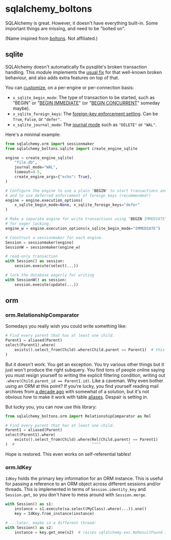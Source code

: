 # sqlalchemy_boltons

SQLAlchemy is great. However, it doesn't have everything built-in. Some important things are missing, and need to be
"bolted on".

(Name inspired from [boltons](https://pypi.org/project/boltons/). Not affiliated.)

## sqlite

SQLAlchemy doesn't automatically fix pysqlite's broken transaction handling. This module implements the
[usual fix](https://docs.sqlalchemy.org/en/20/dialects/sqlite.html#serializable-isolation-savepoints-transactional-ddl)
for that well-known broken behaviour, and also adds extra features on top of that.

You can [customize](https://docs.sqlalchemy.org/en/20/core/connections.html#sqlalchemy.engine.Engine.execution_options),
on a per-engine or per-connection basis:

- `x_sqlite_begin_mode`: The type of transaction to be started, such as "BEGIN" or
  "[BEGIN IMMEDIATE](https://www.sqlite.org/lang_transaction.html)" (or
  "[BEGIN CONCURRENT](https://www.sqlite.org/cgi/src/doc/begin-concurrent/doc/begin_concurrent.md)" someday maybe).
- `x_sqlite_foreign_keys`: The [foreign-key enforcement setting](https://www.sqlite.org/foreignkeys.html). Can be
  `True`, `False`, or `"defer"`.
- `x_sqlite_journal_mode`: The [journal mode](https://www.sqlite.org/pragma.html#pragma_journal_mode) such as
  `"DELETE"` or `"WAL"`.

Here's a minimal example:

```python
from sqlalchemy.orm import sessionmaker
from sqlalchemy_boltons.sqlite import create_engine_sqlite

engine = create_engine_sqlite(
    "file.db",
    journal_mode="WAL",
    timeout=0.5,
    create_engine_args={"echo": True},
)

# Configure the engine to use a plain "BEGIN" to start transactions and
# and to use deferred enforcement of foreign keys (recommended!)
engine = engine.execution_options(
    x_sqlite_begin_mode=None, x_sqlite_foreign_keys="defer"
)

# Make a separate engine for write transactions using "BEGIN IMMEDIATE"
# for eager locking.
engine_w = engine.execution_options(x_sqlite_begin_mode="IMMEDIATE")

# Construct a sessionmaker for each engine.
Session = sessionmaker(engine)
SessionW = sessionmaker(engine_w)

# read-only transaction
with Session() as session:
    session.execute(select(...))

# lock the database eagerly for writing
with SessionW() as session:
    session.execute(update(...))
```

## orm

### orm.RelationshipComparator

Somedays you really wish you could write something like:

```python
# Find every parent that has at least one child.
Parent1 = aliased(Parent)
select(Parent1).where(
    exists().select_from(Child).where(Child.parent == Parent1)  # this doesn't work
)
```

But it doesn't work. You get an exception. You try various other things but it just won't produce the right subquery.
You find tons of people online saying you must resign yourself to writing the explicit filtering condition, writing out
`.where(Child.parent_id == Parent1.id)`. Like a caveman. Why even bother using an ORM at this point? If you're lucky,
you find yourself reading mail archives from [a decade ago](https://groups.google.com/g/sqlalchemy/c/R-qOlzzVi0o/m/NtFswgJioDIJ)
with somewhat of a solution, but it's not obvious how to make it work with table
[aliases](https://docs.sqlalchemy.org/en/20/orm/queryguide/api.html#sqlalchemy.orm.aliased). Despair is setting in.

But lucky you, you can now use this library:

```python
from sqlalchemy_boltons.orm import RelationshipComparator as Rel

# Find every parent that has at least one child.
Parent1 = aliased(Parent)
select(Parent1).where(
    exists().select_from(Child).where(Rel(Child.parent) == Parent1)
)  #                                  ^^^^            ^
```

Hope is restored. This even works on self-referential tables!

### orm.IdKey

`IdKey` holds the primary key information for an ORM instance. This is useful for passing a reference to an ORM object
across different sessions and/or threads. This is implemented in terms of `Session.identity_key` and `Session.get`, so
you don't have to mess around with `Session.merge`.

```python
with Session() as s1:
    instance = s1.execute(sa.select(MyClass).where(...)).one()
    key = IdKey.from_instance(instance)

# ...later, maybe in a different thread:
with Session() as s2:
    instance = key.get_one(s2)  # raises sqlalchemy.exc.NoResultFound if object doesn't exist anymore
```

